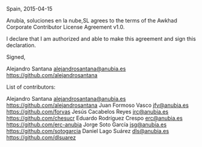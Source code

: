 Spain, 2015-04-15

Anubía, soluciones en la nube,SL
agrees to the terms of the Awkhad Corporate Contributor License Agreement v1.0.

I declare that I am authorized and able to make this agreement and sign this
declaration.

Signed,

Alejandro Santana alejandrosantana@anubia.es https://github.com/alejandrosantana

List of contributors:

Alejandro Santana alejandrosantana@anubia.es https://github.com/alejandrosantana
Juan Formoso Vasco jfv@anubia.es https://github.com/forvas
Jesús Cacabelos Reyes jrc@anubia.es https://github.com/chesucr
Eduardo Rodríguez Crespo erc@anubia.es https://github.com/erc-anubia
Jorge Soto García jsg@anubia.es https://github.com/sotogarcia
Daniel Lago Suárez dls@anubia.es https://github.com/dlsuarez
